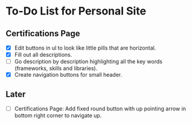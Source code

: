 # To-Do List for Personal Site

## Certifications Page

- [X] Edit buttons in ul to look like little pills that are horizontal.
- [X] Fill out all descriptions.
- [ ] Go description by description highlighting all the key words
      (frameworks, skills and libraries).
- [X] Create navigation buttons for small header.

## Later

- [ ] Certifications Page: Add fixed round button with up pointing arrow in
      bottom right corner to navigate up.
